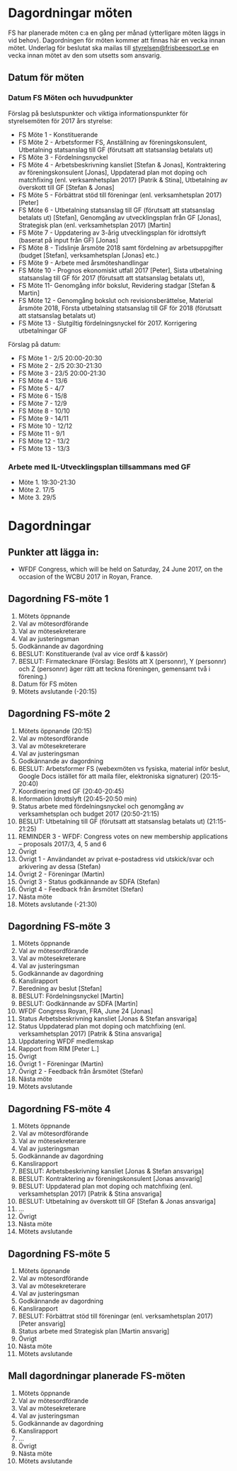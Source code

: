 # Dagordningar möten

FS har planerade möten c:a en gång per månad (ytterligare möten läggs in vid behov). Dagordningen för möten kommer att finnas här en vecka innan mötet. Underlag för beslutat ska  mailas till styrelsen@frisbeesport.se en vecka innan mötet av den som utsetts som ansvarig.

## Datum för möten

### Datum FS Möten och huvudpunkter

Förslag på beslutspunkter och viktiga informationspunkter för styrelsemöten för 2017 års styrelse:

* FS Möte 1 - Konstituerande
* FS Möte 2 - Arbetsformer FS, Anställning av föreningskonsulent, Utbetalning statsanslag till GF (förutsatt att statsanslag betalats ut)
* FS Möte 3 - Fördelningsnyckel
* FS Möte 4 - Arbetsbeskrivning kansliet [Stefan & Jonas], Kontraktering av föreningskonsulent [Jonas], Uppdaterad plan mot doping och matchfixing (enl. verksamhetsplan 2017) [Patrik & Stina], Utbetalning av överskott till GF [Stefan & Jonas]
* FS Möte 5 - Förbättrat stöd till föreningar (enl. verksamhetsplan 2017) [Peter]
* FS Möte 6 - Utbetalning statsanslag till GF (förutsatt att statsanslag betalats ut) [Stefan], Genomgång av utvecklingsplan från GF [Jonas], Strategisk plan (enl. verksamhetsplan 2017) [Martin]
* FS Möte 7 - Uppdatering av 3-årig utvecklingsplan för idrottslyft (baserat på input från GF) [Jonas]
* FS Möte 8 - Tidslinje årsmöte 2018 samt fördelning av arbetsuppgifter (budget [Stefan], verksamhetsplan [Jonas] etc.)
* FS Möte 9 - Arbete med årsmöteshandlingar
* FS Möte 10 - Prognos ekonomiskt utfall 2017 [Peter], Sista utbetalning statsanslag till GF för 2017 (förutsatt att statsanslag betalats ut), 
* FS Möte 11- Genomgång inför bokslut, Revidering stadgar [Stefan & Martin]
* FS Möte 12 - Genomgång bokslut och revisionsberättelse, Material årsmöte 2018, Första utbetalning statsanslag till GF för 2018 (förutsatt att statsanslag betalats ut)
* FS Möte 13 - Slutgiltig fördelningsnyckel för 2017. Korrigering utbetalningar GF


Förslag på datum:
* FS Möte 1 - 2/5 20:00-20:30
* FS Möte 2 - 2/5 20:30-21:30
* FS Möte 3 - 23/5 20:00-21:30
* FS Möte 4 - 13/6
* FS Möte 5 - 4/7
* FS Möte 6 - 15/8
* FS Möte 7 - 12/9
* FS Möte 8 - 10/10
* FS Möte 9 - 14/11
* FS Möte 10 - 12/12
* FS Möte 11 - 9/1
* FS Möte 12 - 13/2
* FS Möte 13 - 13/3 


### Arbete med IL-Utvecklingsplan tillsammans med GF

* Möte 1. 19:30-21:30
* Möte 2. 17/5 
* Möte 3. 29/5


# Dagordningar

## Punkter att lägga in:

* WFDF Congress, which will be held on Saturday, 24 June 2017, on the occasion of the WCBU 2017 in Royan, France.


## Dagordning FS-möte 1

1. Mötets öppnande
1. Val av mötesordförande
1. Val av mötesekreterare
1. Val av justeringsman
1. Godkännande av dagordning
1. BESLUT: Konstituerande (val av vice ordf & kassör)
1. BESLUT: Firmatecknare (Förslag: Beslöts att X (personnr), Y (personnr) och Z (personnr) äger rätt att teckna föreningen, gemensamt två i förening.)
1. Datum för FS möten
1. Mötets avslutande (-20:15)


## Dagordning FS-möte 2

1. Mötets öppnande (20:15)
1. Val av mötesordförande
1. Val av mötesekreterare
1. Val av justeringsman
1. Godkännande av dagordning
1. BESLUT: Arbetsformer FS (webexmöten vs fysiska, material inför beslut, Google Docs istället för att maila filer, elektroniska signaturer) (20:15-20:40)
1. Koordinering med GF (20:40-20:45)
1. Information Idrottslyft (20:45-20:50 min)
1. Status arbete med fördelningsnyckel och genomgång av verksamhetsplan och budget 2017 (20:50-21:15)
1. BESLUT: Utbetalning till GF (förutsatt att statsanslag betalats ut) (21:15-21:25)
1. REMINDER 3 - WFDF: Congress votes on new membership applications – proposals 2017/3, 4, 5 and 6
1. Övrigt
1. Övrigt 1 - Användandet av privat e-postadress vid utskick/svar och arkivering av dessa (Stefan)
1. Övrigt 2 - Föreningar (Martin)
1. Övrigt 3 - Status godkännande av SDFA (Stefan)
1. Övrigt 4 - Feedback från årsmötet (Stefan)
1. Nästa möte
1. Mötets avslutande (-21:30)


## Dagordning FS-möte 3

1. Mötets öppnande
1. Val av mötesordförande
1. Val av mötesekreterare
1. Val av justeringsman
1. Godkännande av dagordning
1. Kanslirapport
1. Beredning av beslut [Stefan]
1. BESLUT: Fördelningsnyckel [Martin]
1. BESLUT: Godkännande av SDFA [Martin]
1. WFDF Congress Royan, FRA, June 24 [Jonas]
1. Status Arbetsbeskrivning kansliet [Jonas & Stefan ansvariga]
1. Status Uppdaterad plan mot doping och matchfixing (enl. verksamhetsplan 2017) [Patrik & Stina ansvariga]
1. Uppdatering WFDF medlemskap
1. Rapport from RIM [Peter L.]
1. Övrigt
1. Övrigt 1 - Föreningar (Martin)
1. Övrigt 2 - Feedback från årsmötet (Stefan)
1. Nästa möte
1. Mötets avslutande


## Dagordning FS-möte 4

1. Mötets öppnande
1. Val av mötesordförande
1. Val av mötesekreterare
1. Val av justeringsman
1. Godkännande av dagordning
1. Kanslirapport
1. BESLUT: Arbetsbeskrivning kansliet [Jonas & Stefan ansvariga]
1. BESLUT: Kontraktering av föreningskonsulent [Jonas ansvarig]
1. BESLUT: Uppdaterad plan mot doping och matchfixing (enl. verksamhetsplan 2017) [Patrik & Stina ansvariga]
1. BESLUT: Utbetalning av överskott till GF [Stefan & Jonas ansvariga]
1. ...
1. Övrigt
1. Nästa möte
1. Mötets avslutande


## Dagordning FS-möte 5

1. Mötets öppnande
1. Val av mötesordförande
1. Val av mötesekreterare
1. Val av justeringsman
1. Godkännande av dagordning
1. Kanslirapport
1. BESLUT: Förbättrat stöd till föreningar (enl. verksamhetsplan 2017) [Peter ansvarig]
1. Status arbete med Strategisk plan [Martin ansvarig]
1. Övrigt
1. Nästa möte
1. Mötets avslutande


## Mall dagordningar planerade FS-möten

1. Mötets öppnande
1. Val av mötesordförande
1. Val av mötesekreterare
1. Val av justeringsman
1. Godkännande av dagordning
1. Kanslirapport
1. ...
1. Övrigt
1. Nästa möte
1. Mötets avslutande




